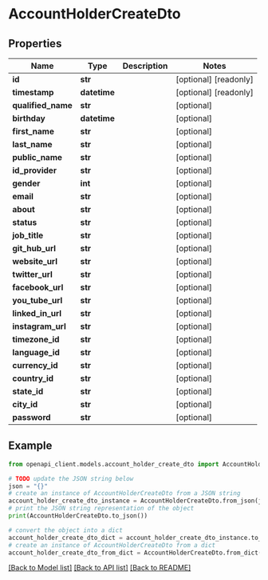 # AccountHolderCreateDto


## Properties

Name | Type | Description | Notes
------------ | ------------- | ------------- | -------------
**id** | **str** |  | [optional] [readonly] 
**timestamp** | **datetime** |  | [optional] [readonly] 
**qualified_name** | **str** |  | [optional] 
**birthday** | **datetime** |  | [optional] 
**first_name** | **str** |  | [optional] 
**last_name** | **str** |  | [optional] 
**public_name** | **str** |  | [optional] 
**id_provider** | **str** |  | [optional] 
**gender** | **int** |  | [optional] 
**email** | **str** |  | [optional] 
**about** | **str** |  | [optional] 
**status** | **str** |  | [optional] 
**job_title** | **str** |  | [optional] 
**git_hub_url** | **str** |  | [optional] 
**website_url** | **str** |  | [optional] 
**twitter_url** | **str** |  | [optional] 
**facebook_url** | **str** |  | [optional] 
**you_tube_url** | **str** |  | [optional] 
**linked_in_url** | **str** |  | [optional] 
**instagram_url** | **str** |  | [optional] 
**timezone_id** | **str** |  | [optional] 
**language_id** | **str** |  | [optional] 
**currency_id** | **str** |  | [optional] 
**country_id** | **str** |  | [optional] 
**state_id** | **str** |  | [optional] 
**city_id** | **str** |  | [optional] 
**password** | **str** |  | [optional] 

## Example

```python
from openapi_client.models.account_holder_create_dto import AccountHolderCreateDto

# TODO update the JSON string below
json = "{}"
# create an instance of AccountHolderCreateDto from a JSON string
account_holder_create_dto_instance = AccountHolderCreateDto.from_json(json)
# print the JSON string representation of the object
print(AccountHolderCreateDto.to_json())

# convert the object into a dict
account_holder_create_dto_dict = account_holder_create_dto_instance.to_dict()
# create an instance of AccountHolderCreateDto from a dict
account_holder_create_dto_from_dict = AccountHolderCreateDto.from_dict(account_holder_create_dto_dict)
```
[[Back to Model list]](../README.md#documentation-for-models) [[Back to API list]](../README.md#documentation-for-api-endpoints) [[Back to README]](../README.md)


